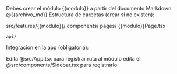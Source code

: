 Debes crear el módulo {{modulo}} a partir del documento Markdown @{{archivo_md}}
Estructura de carpetas (crear si no existen):

src/features/{{modulo}}/
    components/
    pages/
            {{modulo}}Page.tsx

    api/


Integración en la app (obligatoria):

Edita @src/App.tsx para registrar ruta al módulo
edita el @src/components/Sidebar.tsx para registrarlo 